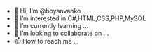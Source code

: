 - 👋 Hi, I’m @boyanvanko
- 👀 I’m interested in C#,HTML,CSS,PHP,MySQL
- 🌱 I’m currently learning ...
- 💞️ I’m looking to collaborate on ...
- 📫 How to reach me ...

<!---
boyanvanko/boyanvanko is a ✨ special ✨ repository because its `README.md` (this file) appears on your GitHub profile.
You can click the Preview link to take a look at your changes.
--->
